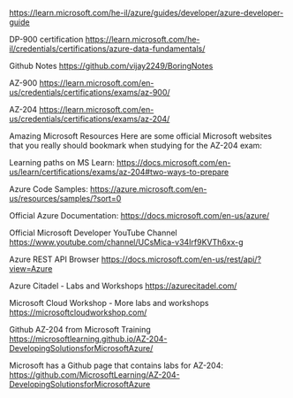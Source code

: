 https://learn.microsoft.com/he-il/azure/guides/developer/azure-developer-guide

DP-900 certification
    https://learn.microsoft.com/he-il/credentials/certifications/azure-data-fundamentals/


Github Notes
    https://github.com/vijay2249/BoringNotes

AZ-900
    https://learn.microsoft.com/en-us/credentials/certifications/exams/az-900/

AZ-204
    https://learn.microsoft.com/en-us/credentials/certifications/exams/az-204/


Amazing Microsoft Resources
Here are some official Microsoft websites that you really should bookmark when studying for the AZ-204 exam:

Learning paths on MS Learn:
    https://docs.microsoft.com/en-us/learn/certifications/exams/az-204#two-ways-to-prepare

Azure Code Samples:
    https://azure.microsoft.com/en-us/resources/samples/?sort=0

Official Azure Documentation:
    https://docs.microsoft.com/en-us/azure/

Official Microsoft Developer YouTube Channel
    https://www.youtube.com/channel/UCsMica-v34Irf9KVTh6xx-g

Azure REST API Browser
    https://docs.microsoft.com/en-us/rest/api/?view=Azure

Azure Citadel - Labs and Workshops
    https://azurecitadel.com/

Microsoft Cloud Workshop - More labs and workshops
    https://microsoftcloudworkshop.com/

Github AZ-204 from Microsoft Training
    https://microsoftlearning.github.io/AZ-204-DevelopingSolutionsforMicrosoftAzure/

Microsoft has a Github page that contains labs for AZ-204:
    https://github.com/MicrosoftLearning/AZ-204-DevelopingSolutionsforMicrosoftAzure

